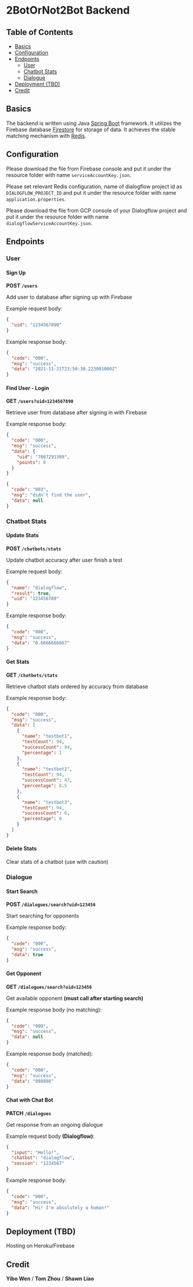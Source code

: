 # 2BotOrNot2Bot Backend

##  Table of Contents
- [Basics](#basics)
- [Configuration](#configuration)
- [Endpoints](#endpoints)
    - [User](#user)
    - [Chatbot Stats](#chatbot-stats)
    - [Dialogue](#dialogue)
- [Deployment (TBD)](#deployment-tbd)
- [Credit](#credit)

## Basics
The backend is written using Java [Spring Boot](https://spring.io/projects/spring-boot) framework.
It utilizes the Firebase database [Firestore](https://firebase.google.com/docs/firestore) for storage of data.
It achieves the stable matching mechanism with [Redis](https://redis.io/).

## Configuration
Please download the file from Firebase console and put it under the resource folder with name `serviceAccountKey.json`.

Please set relevant Redis configuration, name of dialogflow project id as `DIALOGFLOW_PROJECT_ID` and put it under the 
resource folder with name `application.properties`.

Please download the file from GCP console of your Dialogflow project and put it under the resource folder with 
name `dialogflowServiceAccountKey.json`.

## Endpoints

### User
#### Sign Up

**POST `/users`**

Add user to database after signing up with Firebase

Example request body:
```json
{
  "uid": "1234567890"
}
```

Example response body:
```json
{
  "code": "000",
  "msg": "success",
  "data": "2021-11-21T23:50:30.223001000Z"
}
```

#### Find User - Login

**GET `/users?uid=1234567890`**

Retrieve user from database after signing in with Firebase

Example response body:
```json
{
  "code": "000",
  "msg": "success",
  "data": {
    "uid": "7867291389",
    "points": 0
  }
}
```
```json
{
  "code": "003",
  "msg": "didn't find the user",
  "data": null
}
```

[comment]: <> (#### Update User Points)

[comment]: <> (和update chatbot stats合并成一个, 留 /chatbots/stats)

[comment]: <> (**PATCH `/users?uid=1234567890&result=true`**)

[comment]: <> (**PATCH `/users?uid=1234567890&result=false`**)

[comment]: <> (Update user points after each testing finishes, return the updated points)

[comment]: <> (Example response body:)

[comment]: <> (```json)

[comment]: <> ({)

[comment]: <> (  "code": "000",)

[comment]: <> (  "msg": "success",)

[comment]: <> (  "data": 45)

[comment]: <> (})

[comment]: <> (```)

### Chatbot Stats
#### Update Stats

**POST `/chatbots/stats`**

Update chatbot accuracy after user finish a test

Example request body:

[comment]: <> (修改请求参数，如果result是true，用户加分，chatbot减分。如果为false，用户减分，chatbot加分)

```json
{
  "name": "dialogflow",
  "result": true,
  "uid": "123456789"
}
```

Example response body:
```json
{
  "code": "000",
  "msg": "success",
  "data": "0.6666666667"
}
```

#### Get Stats

**GET `/chatbots/stats`**

Retrieve chatbot stats ordered by accuracy from database

Example response body:
```json
{
  "code": "000",
  "msg": "success",
  "data": [
    {
      "name": "testbot1",
      "testCount": 94,
      "successCount": 94,
      "percentage": 1
    },
    {
      "name": "testbot2",
      "testCount": 94,
      "successCount": 47,
      "percentage": 0.5
    },
    {
      "name": "testbot3",
      "testCount": 94,
      "successCount": 0,
      "percentage": 0
    }
  ]
}
```

#### Delete Stats
Clear stats of a chatbot (use with caution)

### Dialogue
#### Start Search

**POST `/dialogues/search?uid=123456`**

Start searching for opponents

Example response body:
```json
{
  "code": "000",
  "msg": "success",
  "data": true
}
```

#### Get Opponent

**GET `/dialogues/search?uid=123456`**

Get available opponent **(must call after starting search)**

Example response body (no matching):
```json
{
  "code": "000",
  "msg": "success",
  "data": null
}
```

Example response body (matched):
```json
{
  "code": "000",
  "msg": "success",
  "data": "888888"
}
```

[comment]: <> (#### ~~Start Dialogue~~ &#40;Probably unnecessary&#41;)

[comment]: <> (**POST `/dialogues`**)

[comment]: <> (Start a new dialogue)

#### Chat with Chat Bot

**PATCH `/dialogues`**

Get response from an ongoing dialogue

Example request body **(Dialogflow)**:
```json
{
  "input": "Hello!",
  "chatbot": "dialogflow",
  "session": "1234567"
}
```

Example response body:
```json
{
  "code": "000",
  "msg": "success",
  "data": "Hi! I'm absolutely a human!"
}
```

[comment]: <> (#### End Dialogue)

[comment]: <> (删掉不用了。直接用web socket onclose --> end dialogue，从redis离拿出来)

[comment]: <> (**GET `/dialogues?uid=123456`**)

[comment]: <> (End the current dialogue **&#40;must call after a dialogue completes&#41;**)

[comment]: <> (Example response body:)

[comment]: <> (```json)

[comment]: <> ({)

[comment]: <> (  "code": "000",)

[comment]: <> (  "msg": "success",)

[comment]: <> (  "data": true)

[comment]: <> (})

[comment]: <> (```)

## Deployment (TBD)
Hosting on Heroku/Firebase

## Credit
**Yibo Wen** /
**Tom Zhou** /
**Shawn Liao**
